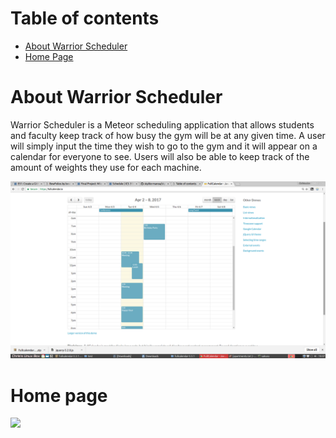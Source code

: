 # Table of contents
* [About Warrior Scheduler](#about-warrior-scheduler)
* [Home Page](#home-page)

# About Warrior Scheduler

Warrior Scheduler is a Meteor scheduling application that allows students and faculty keep track of how busy the gym will be at any given time. A user will simply input the time they wish to go to the gym and it will appear on a calendar for everyone to see. Users will also be able to keep track of the amount of weights they use for each machine.

![](images/schedule_page_example.png)

# Home page

![](images/home_page.png)
